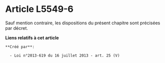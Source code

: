 # Article L5549-6

Sauf mention contraire, les dispositions du présent chapitre sont précisées par décret.

**Liens relatifs à cet article**

	**Créé par**:

	  - Loi n°2013-619 du 16 juillet 2013 - art. 25 (V)

